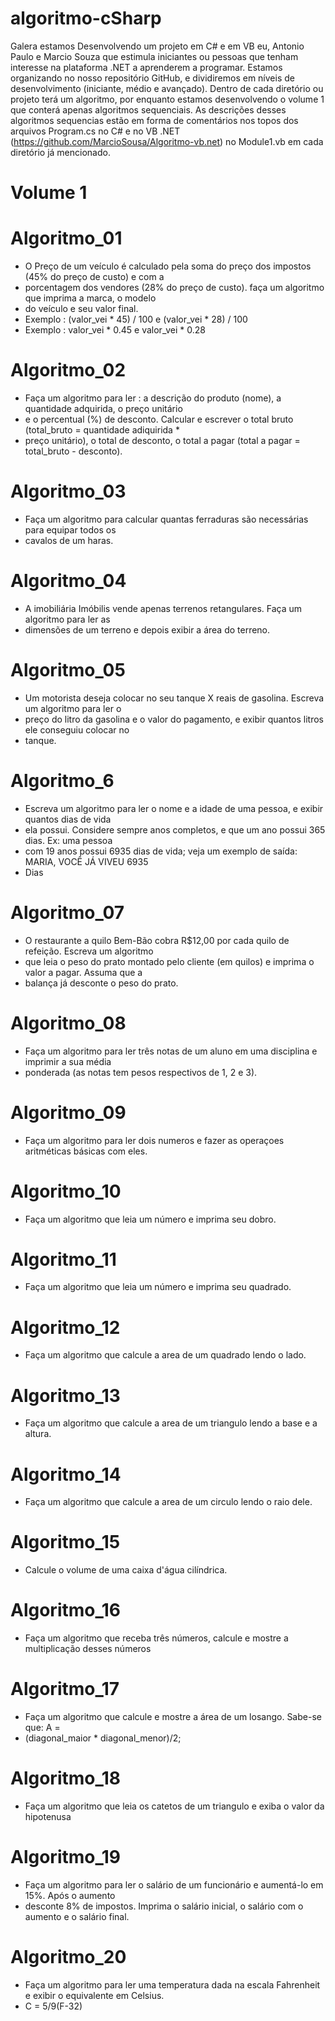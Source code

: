 # algoritmo-cSharp

Galera estamos Desenvolvendo um projeto em C# e em VB eu, Antonio Paulo e Marcio Souza que estimula iniciantes ou pessoas que tenham interesse na plataforma .NET a aprenderem a programar. Estamos organizando no nosso repositório GitHub, e dividiremos em níveis de  desenvolvimento (iniciante, médio e avançado). Dentro de cada diretório ou projeto terá um algoritmo, por enquanto estamos desenvolvendo o volume 1 que conterá apenas algoritmos sequenciais. As descrições desses algoritmos sequencias estão em forma de comentários nos topos dos arquivos Program.cs no C# e no VB .NET (https://github.com/MarcioSousa/Algoritmo-vb.net) no Module1.vb em cada diretório já mencionado.

# Volume 1

# Algoritmo_01
 *  O Preço de um veículo é calculado pela soma do preço dos impostos (45% do preço de custo) e com a 
 *  porcentagem dos vendores (28% do preço de custo). faça um algoritmo que imprima a marca, o modelo 
 *  do veículo e seu valor final.
 *  Exemplo : (valor_vei * 45) / 100 e (valor_vei * 28) / 100
 *  Exemplo :  valor_vei * 0.45 e valor_vei * 0.28
 
# Algoritmo_02
 * Faça um algoritmo para ler : a descrição do produto (nome), a quantidade adquirida, o preço unitário 
 * e o percentual (%) de desconto. Calcular e escrever o total bruto (total_bruto = quantidade adiquirida * 
 * preço unitário), o total de desconto,  o total a pagar (total a pagar = total_bruto - desconto).

# Algoritmo_03
 * Faça um algoritmo para calcular quantas ferraduras são necessárias para equipar todos os
 * cavalos de um haras.

# Algoritmo_04
 * A imobiliária Imóbilis vende apenas terrenos retangulares. Faça um algoritmo para ler as 
 * dimensões de um terreno e depois exibir a área do terreno. 

# Algoritmo_05
 * Um motorista deseja colocar no seu tanque X reais de gasolina. Escreva um algoritmo para ler o 
 * preço do litro da gasolina e o valor do pagamento, e exibir quantos litros ele conseguiu colocar no 
 * tanque.

# Algoritmo_6
 *  Escreva um algoritmo para ler o nome e a idade de uma pessoa, e exibir quantos dias de vida 
 *  ela possui. Considere sempre anos completos, e que um ano possui 365 dias. Ex: uma pessoa 
 *  com 19 anos possui 6935 dias de vida; veja um exemplo de saída: MARIA, VOCÊ JÁ VIVEU 6935 
 *  Dias

# Algoritmo_07
 * O restaurante a quilo Bem-Bão cobra R$12,00 por cada quilo de refeição. Escreva um algoritmo
 * que leia o peso do prato montado pelo cliente (em quilos) e imprima o valor a pagar. Assuma que a 
 * balança já desconte o peso do prato.

# Algoritmo_08
 * Faça um algoritmo para ler três notas de um aluno em uma disciplina e imprimir a sua média 
 * ponderada (as notas tem pesos respectivos de 1, 2 e 3). 

# Algoritmo_09
 * Faça um algoritmo para ler dois numeros e fazer as operaçoes aritméticas básicas com eles. 

# Algoritmo_10
 * Faça um algoritmo que leia um número e imprima seu dobro. 

# Algoritmo_11
 * Faça um algoritmo que leia um número e imprima seu quadrado.  

# Algoritmo_12
 * Faça um algoritmo que calcule a area de um quadrado lendo o lado.     

# Algoritmo_13
 * Faça um algoritmo que calcule a area de um triangulo lendo a base e a altura. 

# Algoritmo_14
 * Faça um algoritmo que calcule a area de um circulo lendo o raio dele. 

# Algoritmo_15
 *  Calcule o volume de uma caixa d'água cilíndrica. 

# Algoritmo_16
 * Faça um algoritmo que receba três números, calcule e mostre a multiplicação desses números 

# Algoritmo_17
 * Faça um algoritmo que calcule e mostre a área de um losango. Sabe-se que: A = 
 * (diagonal_maior * diagonal_menor)/2;  

# Algoritmo_18
 * Faça um algoritmo que leia os catetos de um triangulo e exiba o valor da hipotenusa

# Algoritmo_19
 * Faça um algoritmo para ler o salário de um funcionário e aumentá-lo em 15%. Após o aumento
 * desconte 8% de impostos. Imprima o salário inicial, o salário com o aumento e o salário final. 

# Algoritmo_20
 * Faça um algoritmo para ler uma temperatura dada na escala Fahrenheit e exibir o equivalente em Celsius.
 * C = 5/9(F-32)
  
 
